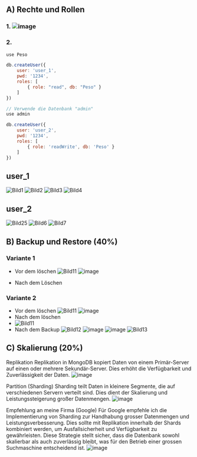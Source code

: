 ## A) Rechte und Rollen
### 1. ![image](https://github.com/Ilija44/m165/assets/113606362/2462d52a-1122-4ae0-881e-b2919f177869)

### 2.
```javascript
use Peso

db.createUser({
    user: 'user_1',
    pwd: '1234',
    roles: [
        { role: "read", db: "Peso" }
    ]
})

// Verwende die Datenbank "admin"
use admin

db.createUser({
    user: 'user_2',
    pwd: '1234',
    roles: [
        { role: 'readWrite', db: 'Peso' }
    ]
})
```

## user_1
![Bild1](https://github.com/Ilija44/m165/assets/113606362/643e8652-1032-4e18-8486-ff3bf491b095)
![Bild2](https://github.com/Ilija44/m165/assets/113606362/08670002-bbc3-4290-937b-1cfc73fca68c)
![Bild3](https://github.com/Ilija44/m165/assets/113606362/5c744dd2-e77f-4025-80e2-a6707bf8d462)
![Bild4](https://github.com/Ilija44/m165/assets/113606362/5f113369-8d1f-4581-bc2a-143afff993a1)

## user_2
![Bild25](https://github.com/Ilija44/m165/assets/113606362/0d37842e-19c5-486b-a633-7f4e9b4acd78)
![Bild6](https://github.com/Ilija44/m165/assets/113606362/f365f553-501a-4cd1-8b50-3b145bcc7b7a)
![Bild7](https://github.com/Ilija44/m165/assets/113606362/c0f3937e-c81c-4483-82fd-7be858b657f7)


##  B) Backup und Restore (40%)
### Variante 1
- Vor dem löschen
![Bild11](https://github.com/Ilija44/m165/assets/113606362/c6f080c6-2745-4353-87e8-707728a11fcc)
![image](https://github.com/Ilija44/m165/assets/113606362/7488a7b9-f6f3-4550-b9f9-db61f052b1bf)

- Nach dem Löschen



### Variante 2
- Vor dem löschen
![Bild11](https://github.com/Ilija44/m165/assets/113606362/40683365-0d97-48c7-9483-5f593e0c5c81)
![image](https://github.com/Ilija44/m165/assets/113606362/66c569c4-ee29-4acd-a2ae-c63b0edf4e06)
- Nach dem löschen
- ![Bild11](https://github.com/Ilija44/m165/assets/113606362/bcd5c2b3-8d58-4197-ab60-42a7a662e0af)
- Nach dem Backup
![Bild12](https://github.com/Ilija44/m165/assets/113606362/27fb1eb6-4037-4c25-8be8-22317a35dee2)
![image](https://github.com/Ilija44/m165/assets/113606362/45029d7f-d89f-4ddc-89b4-c1eed410620b)
![image](https://github.com/Ilija44/m165/assets/113606362/972276f0-b6a7-4d0c-9104-5029928fba6a)
![Bild13](https://github.com/Ilija44/m165/assets/113606362/0af76f64-32c3-4f60-a4f9-fb096b735a01)


##  C) Skalierung (20%)
Replikation
Replikation in MongoDB kopiert Daten von einem Primär-Server auf einen oder mehrere Sekundär-Server. Dies erhöht die Verfügbarkeit und Zuverlässigkeit der Daten.
![image](https://github.com/Ilija44/m165/assets/113606362/eb4cc8eb-e41a-4b76-b052-a136def98599)


Partition (Sharding)
Sharding teilt Daten in kleinere Segmente, die auf verschiedenen Servern verteilt sind. Dies dient der Skalierung und Leistungssteigerung großer Datenmengen.
![image](https://github.com/Ilija44/m165/assets/113606362/df0b0cab-7f0e-4452-8655-e402b51d6c93)


Empfehlung an meine Firma (Google)
Für Google empfehle ich die Implementierung von Sharding zur Handhabung grosser Datenmengen und Leistungsverbesserung. Dies sollte mit Replikation innerhalb der Shards kombiniert werden, um Ausfallsicherheit und Verfügbarkeit zu gewährleisten. Diese Strategie stellt sicher, dass die Datenbank sowohl skalierbar als auch zuverlässig bleibt, was für den Betrieb einer grossen Suchmaschine entscheidend ist.
![image](https://github.com/Ilija44/m165/assets/113606362/70a68f2f-2e7d-4085-bde8-9e89fa1a5c44)







